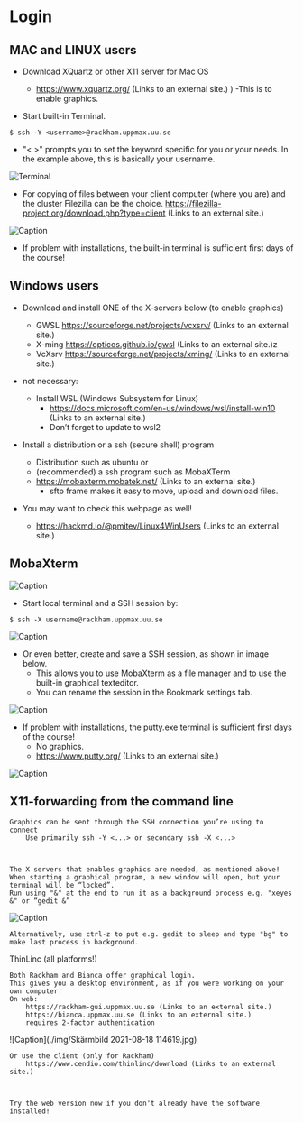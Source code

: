 # Login

## MAC and LINUX users

- Download XQuartz or other X11 server for Mac OS
  - https://www.xquartz.org/ (Links to an external site.) )
  -This is to enable graphics.

- Start built-in Terminal.

```bash=
$ ssh -Y <username>@rackham.uppmax.uu.se
```
- "< >" prompts you to set the keyword specific for you or your needs. In the example above, this is basically your username.

![Terminal](./img/Mac_terminal.png)

- For copying of files between your client computer (where you are) and the cluster Filezilla can be the choice.
        https://filezilla-project.org/download.php?type=client (Links to an external site.) 

 

![Caption](./img/fz3_osx_main.png )

 
- If problem with installations, the built-in terminal is sufficient first days of the course!

## Windows users

- Download and install ONE of the X-servers below (to enable graphics)
  - GWSL https://sourceforge.net/projects/vcxsrv/ (Links to an external site.)
  - X-ming https://opticos.github.io/gwsl (Links to an external site.)z
  - VcXsrv https://sourceforge.net/projects/xming/ (Links to an external site.)

- not necessary:
  - Install WSL (Windows Subsystem for Linux) 
    - https://docs.microsoft.com/en-us/windows/wsl/install-win10 (Links to an external site.)
    - Don’t forget to update to wsl2
- Install a distribution or a ssh (secure shell) program
  - Distribution such as ubuntu or
  - (recommended) a ssh program such as MobaXTerm
  - https://mobaxterm.mobatek.net/ (Links to an external site.)
    - sftp frame makes it easy to move, upload and download files.

 

- You may want to check this webpage as well!
  - https://hackmd.io/@pmitev/Linux4WinUsers (Links to an external site.)

 
## MobaXterm

![Caption](./img/mobax.jpg )

- Start local terminal and a SSH session by:

```bash=
$ ssh -X username@rackham.uppmax.uu.se
```

![Caption](./img/mobax_start1.jpg)

- Or even better, create and save a SSH session, as shown in image below.
  - This allows you to use MobaXterm as a file manager and  to use the built-in graphical texteditor.
  - You can rename the session in the Bookmark settings tab.

![Caption](./img/mobax_start.jpg)

- If problem with installations, the putty.exe terminal is sufficient first days of the course!
  - No graphics.
  - https://www.putty.org/ (Links to an external site.)

 

![Caption](./img/putty.jpg)

 
## X11-forwarding from the command line

    Graphics can be sent through the SSH connection you’re using to connect
        Use primarily ssh -Y <...> or secondary ssh -X <...>

 

    The X servers that enables graphics are needed, as mentioned above!
    When starting a graphical program, a new window will open, but your terminal will be “locked”.
    Run using "&" at the end to run it as a background process e.g. "xeyes &" or “gedit &”

![Caption](./img/xeyes.png)

    Alternatively, use ctrl-z to put e.g. gedit to sleep and type "bg" to make last process in background.

 
ThinLinc (all platforms!)

    Both Rackham and Bianca offer graphical login.
    This gives you a desktop environment, as if you were working on your own computer!
    On web:
        https://rackham-gui.uppmax.uu.se (Links to an external site.)
        https://bianca.uppmax.uu.se (Links to an external site.)
        requires 2-factor authentication

 

![Caption](./img/Skärmbild 2021-08-18 114619.jpg)

 

    Or use the client (only for Rackham)
        https://www.cendio.com/thinlinc/download (Links to an external site.)

 

    Try the web version now if you don't already have the software installed!

 
